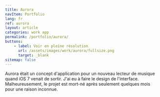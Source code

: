 ```yaml
---
title: Aurora
navItem: Portfolio
lang: fr
ref: aurora
layout: article
categories: work app
permalink: /portfolio/aurora/
buttons:
    - label: Voir en pleine résolution
      url: /assets/images/work/aurora/fullsize.png
      target: _blank
sitemap: false
---
```


Aurora était un concept d'application pour un nouveau lecteur de musique quand iOS 7 venait de sortir. J'ai eu à faire le design de l'interface. Malheureusement, le projet est mort-né après seulement quelques mois pour une raison inconnue.
